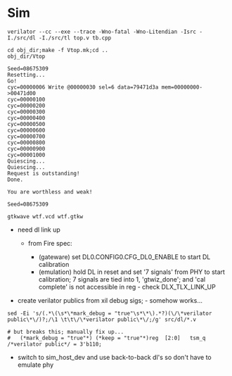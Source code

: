 # Sim

```
verilator --cc --exe --trace -Wno-fatal -Wno-Litendian -Isrc -I./src/dl -I./src/tl top.v tb.cpp

cd obj_dir;make -f Vtop.mk;cd ..
obj_dir/Vtop

Seed=08675309
Resetting...
Go!
cyc=00000006 Write @00000030 sel=6 data=79471d3a mem=00000000->00471d00
cyc=00000100
cyc=00000200
cyc=00000300
cyc=00000400
cyc=00000500
cyc=00000600
cyc=00000700
cyc=00000800
cyc=00000900
cyc=00001000
Quiescing...
Quiescing...
Request is outstanding!
Done.

You are worthless and weak!

Seed=08675309

gtkwave wtf.vcd wtf.gtkw
```

* need dl link up

   * from Fire spec:

      * (gateware) set DL0.CONFIG0.CFG_DL0_ENABLE to start DL calibration
      * (emulation) hold DL in reset and set '7 signals' from PHY to start calibration; 7 signals are tied into 1, 'gtwiz_done'; and 'cal complete' is not accessible in reg - check DLX_TLX_LINK_UP



* create verilator publics from xil debug sigs; - somehow works...

```
sed -Ei 's/(.*\(\s*\*mark_debug = "true"\s*\*\).*?)(\/\*verilator public\*\/)?;/\1 \t\t\/\*verilator public\*\/;/g' src/dl/*.v

# but breaks this; manually fix up...
#   (*mark_debug = "true"*) (*keep = "true"*)reg  [2:0]   tsm_q  /*verilator public*/ = 3'b110;
```

* switch to sim_host_dev and use back-to-back dl's so don't have to emulate phy
